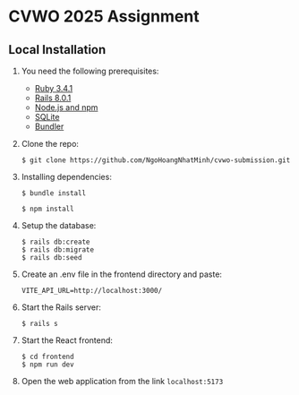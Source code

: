# CVWO 2025 Assignment

## Local Installation

1. You need the following prerequisites:
   - [Ruby 3.4.1](https://www.ruby-lang.org/en/)
   - [Rails 8.0.1](https://rubyonrails.org/)
   - [Node.js and npm](https://nodejs.org/en)
   - [SQLite](https://www.sqlite.org/download.html)
   - [Bundler](https://bundler.io/)

2. Clone the repo:
   ```console
   $ git clone https://github.com/NgoHoangNhatMinh/cvwo-submission.git
   ```

3. Installing dependencies:
   ```console
   $ bundle install
   ```
   ```console
   $ npm install
   ```

4. Setup the database:
   ```console
   $ rails db:create
   $ rails db:migrate
   $ rails db:seed
   ```

5. Create an .env file in the frontend directory and paste:
   ```
   VITE_API_URL=http://localhost:3000/
   ```

6. Start the Rails server:
   ```console
   $ rails s
   ```

7. Start the React frontend:
   ```console
   $ cd frontend
   $ npm run dev
   ```  

8. Open the web application from the link `localhost:5173`